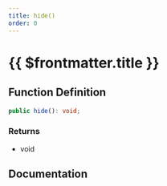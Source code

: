 ```yaml
---
title: hide()
order: 0
---
```


# {{ $frontmatter.title }}

## Function Definition

```ts
public hide(): void;
```

### Returns

* void

## Documentation

<!--@include: ./parts/hide.md-->
